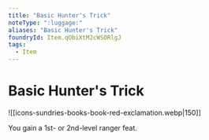 ```yaml
---
title: "Basic Hunter's Trick"
noteType: ":luggage:"
aliases: "Basic Hunter's Trick"
foundryId: Item.qObiXtM2cWSORlgJ
tags:
  - Item
---
```


# Basic Hunter's Trick
![[icons-sundries-books-book-red-exclamation.webp|150]]

You gain a 1st- or 2nd-level ranger feat.
